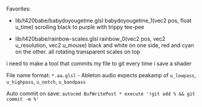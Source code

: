 Favorites:
 - lib/t420babe/babydoyougetme.glsl babydoyougetme_1(vec2 pos, float u_time)
  scrolling black to purple with trippy tee-pee

 - lib/t420babe/rainbow-scales.glsl rainbow_0(vec2 pos, vec2 u_resolution, vec2 u_mouse)
  black and white on one side, red and cyan on the other. all rotating
  transparent scales on top


  i need to make a tool that commits my file to git every time i save a shader



File name format:
`*.aa.glsl` - Ableton audio expects peakamp of `u_lowpass`, `u_highpass`, `u_notch`, `u_bandpass`

Auto commit on save:
`autocmd BufWritePost * execute '!git add % && git commit -m %'`
